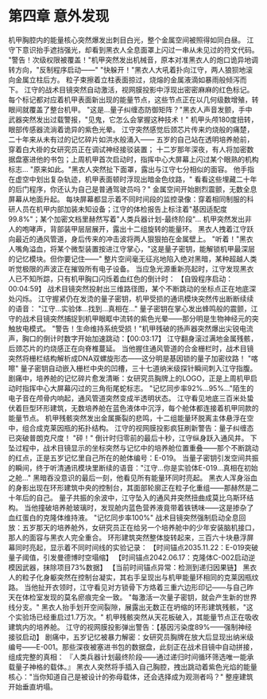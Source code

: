 # 第四章 意外发现

机甲胸腔内的能量核心突然爆发出刺目白光，整个金属空间被照得如同白昼。
江守下意识抬手遮挡强光，却看到黑衣人全息面罩上闪过一串从未见过的符文代码。
"警告！次级权限被覆盖！"机甲突然发出机械音，原本对准黑衣人的炮口诡异地调转方向，"反制程序启动——"
"快躲开！"黑衣人大吼着扑向江守，两人狼狈地滚向金属立柱后方。
粒子束擦着立柱表面掠过，烧熔的金属液滴如暴雨般倾泻而下。
江守的战术目镜突然自动激活，视网膜投影中浮现出密密麻麻的红色标记。
每个标记都对应着机甲表面新出现的能量节点，这些节点正在以几何级数增殖，转眼间就覆盖了整台机甲。
"这是...量子纠缠态防御矩阵？"黑衣人声音发颤，手中武器突然发出过载警报，"见鬼，它怎么会掌握这种技术！"
机甲头颅180度扭转，眼部传感器流淌着诡异的紫色光晕。
江守突然感觉后颈芯片传来灼烧般的痛楚，二十年来从未有过的记忆碎片如洪水般涌入——
五岁的自己站在透明培养舱前，穿着白大褂的女研究员正在调试神经接驳装置；
十二岁那年深夜，有人将加密数据盘塞进他的书包；上周机甲首次启动时，指挥中心大屏幕上闪过某个眼熟的机构标志...
"原来如此。"黑衣人突然扯下面罩，露出与江守七分相似的面容。
他手指在虚空中划出复杂轨迹，机甲表面顿时浮现出暗金色纹路，"
看看这些埋藏二十年的后门程序，你还认为自己是普通驾驶员吗？"
金属空间开始剧烈震颤，无数全息屏幕从地面升起。
每块屏幕都显示着不同时间段的监控录像：穿着相同制服的科研人员在机甲内部加装未知设备；江守的体检报告上标注着"基因适配度99.8%"；某个加密文档里赫然写着"人类兵器计划-最终阶段"...
机甲突然发出非人的咆哮声，背部装甲层层展开，露出十二组旋转的能量环。
黑衣人拽着江守跃向最近的通风管道，身后传来的冲击波将两人狠狠拍在金属壁上。
"听着！"黑衣人嘴角溢血，将某个微型装置按进江守掌心，"这是量子密钥，能解锁机甲最深层的记忆模块。但你要记住——"
整片空间毫无征兆地陷入绝对黑暗，某种超越人类听觉极限的声波正在摧毁所有电子设备。
当应急光源重新亮起时，江守发现黑衣人已不知所踪，只有机甲胸口闪烁着血红色的倒计时：
【自毁程序启动：00:04:59】
战术目镜突然投射出三维路径图，某个不断跳动的坐标点正在地底深处闪烁。
江守握紧仍在发烫的量子密钥，机甲受损的通讯模块突然传出断断续续的语音：
"江守...实验体...找到...真相在..."
量子密钥在掌心发出蜂鸣般的震颤，江守的战术目镜突然捕捉到机甲眼眶中流转的紫色光晕——那分明是生物神经元的突触放电模式。
"警告！生命维持系统受损！"机甲残破的扬声器突然爆出尖锐电流声，胸口的倒计时数字开始加速跳动：【00:03:17】
江守翻身滚过满地金属残骸，后颈芯片的灼烧感正在向脊椎蔓延。
当他握住通风管道的合金栅栏时，战术目镜突然将栅栏结构解析成DNA双螺旋形态——这分明是基因锁的量子加密纹路！
"喀嚓"
量子密钥自动嵌入栅栏中央的凹槽，三十七道纳米级探针瞬间刺入江守指腹。
剧痛中，培养舱的记忆碎片愈发清晰：女研究员胸牌上的LOGO，正是上周机甲启动时指挥中心大屏幕闪过的三角衔尾蛇标志。
"记忆同步率92%...95%..."陌生的电子音在颅骨内响起，通风管道突然变成半透明状态。
江守看见地底三百米处蛰伏着巨型环形建筑，无数培养舱在蓝色液体中沉浮，每个舱体都连接着机甲同款的能量节点。
机甲残骸突然发出金属撕裂的悲鸣，十二组能量环脱离主体悬浮在空中，组合成克莱因瓶的拓扑结构。
江守的视网膜投影疯狂刷新警告：量子纠缠态已突破普朗克尺度！
"砰！"
倒计时归零前的最后十秒，江守纵身跃入通风井。
下坠过程中，战术目镜显示的坐标突然与记忆中的培养舱位置重叠——那个不断跳动的红点，正是五岁记忆里自己所在的舱体编号：E-019。
当量子密钥引发空间共振的瞬间，终于听清通讯模块里断续的语音："江守...你是实验体E-019...真相在初始之舱..."
黑暗吞没意识的最后一刻，他看见所有能量环同时亮起。
黑衣人浑身浴血的身影出现在环形建筑中央的控制台，其面部轮廓正在粒子化重组——那赫然是二十年后的自己。
量子共振的余波中，江守坠入的通风井突然扭曲成莫比乌斯环结构。
当他撞破培养舱玻璃时，发现舱内蓝色营养液竟带着铁锈味——这是掺杂了血红蛋白的克隆体维持液。
"记忆同步率100%"
战术目镜突然强制启动全息回放：五岁那天的培养舱外，女研究员正在给另一个培养舱中的少年安装脑机接口，那人的面容与黑衣人完全重合。
环形建筑突然整体旋转起来，三百六十块悬浮屏幕同时亮起，显示着不同时间线的实验记录：
【时间锚点2035.11.22：E-019突破量子阈值，引发曼德博时空塌缩】
【时间锚点2042.06.17：克隆体C-002启动逆模因武器，抹除项目73%数据】
【当前时间锚点异常：检测到递归因果链】
黑衣人的粒子化身躯突然在控制台凝实，其右手呈现出与机甲能量环相同的克莱因瓶纹路。
当他扯开衣领时，江守看见对方锁骨下方烙着三重六边形印记——与自己昨天在体检室发现的莫名瘀痕完全一致。
"每激活一次量子密钥，就会产生新的世界线分支。"
黑衣人抬手划开空间裂隙，展露出无数正在坍缩的环形建筑残骸，"这个实验场已经重启过1.7万次。"
机甲残骸突然从天花板破入，其能量节点正在吸收建筑内的培养舱。
江守的视网膜投影弹出警告：【基因污染度89%——强制神经接驳启动】
剧痛中，五岁记忆被暴力解密：女研究员胸牌在放大后显现出纳米级编号——E-001。那些深夜被塞进书包的数据盘，此刻正在战术目镜中自动拼接，组成完整的真相：
『人类兵器计划最终阶段——通过递归时间循环筛选唯一能承载量子神格的载体。』
黑衣人突然将手插入自己胸腔，拽出跳动着紫色光焰的能量核心："当你知道自己是被设计的弥母载体，还会选择成为观测者吗？"
整座建筑开始垂直坍塌。
